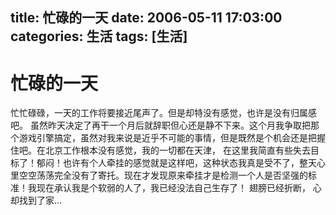 title: 忙碌的一天
date: 2006-05-11 17:03:00
categories:  生活
tags: [生活]
---

# 忙碌的一天
忙忙碌碌，一天的工作将要接近尾声了。但是却特没有感觉，也许是没有归属感吧。
虽然昨天决定了再干一个月后就辞职但心还是静不下来。这个月我争取把那个游戏引擎搞定，虽然对我来说是近乎不可能的事情，但是既然是个机会还是把握住吧。在北京工作根本没有感觉，我的一切都在天津， 在这里我简直有些失去目标了！郁闷！也许有个人牵挂的感觉就是这样吧，这种状态我真是受不了，整天心里空空荡荡完全没有了寄托。现在才发现原来牵挂才是检测一个人是否坚强的标准！我现在承认我是个软弱的人了，我已经没法自己生存了！
翅膀已经折断，
心却找到了家...